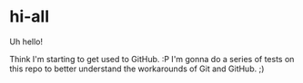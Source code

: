 # hi-all
Uh hello!

Think I'm starting to get used to GitHub. :P
I'm gonna do a series of tests on this repo to better understand the workarounds of Git and GitHub. ;)